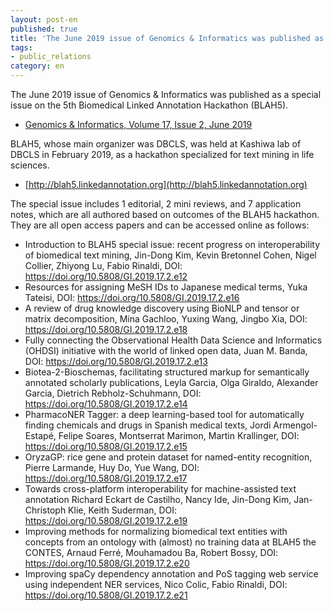 ```yaml
---
layout: post-en
published: true
title: 'The June 2019 issue of Genomics & Informatics was published as a special issue on the 5th Biomedical Linked Annotation Hackathon (BLAH5).'
tags:
- public_relations
category: en
---
```

The June 2019 issue of Genomics & Informatics was published as a special issue on the 5th Biomedical Linked Annotation Hackathon (BLAH5).
- [Genomics & Informatics, Volume 17, Issue 2, June 2019](https://genominfo.org/current/index.php?vol=17&no=2)

BLAH5, whose main organizer was DBCLS, was held at Kashiwa lab of DBCLS in February 2019, as a hackathon specialized for text mining in life sciences.
- [http://blah5.linkedannotation.org](http://blah5.linkedannotation.org)

The special issue includes 1 editorial, 2 mini reviews, and 7 application notes, which are all authored based on outcomes of the BLAH5 hackathon. They are all open access papers and can be accessed online as follows:
- Introduction to BLAH5 special issue: recent progress on interoperability of biomedical text mining, Jin-Dong Kim, Kevin Bretonnel Cohen, Nigel Collier, Zhiyong Lu, Fabio Rinaldi, DOI: https://doi.org/10.5808/GI.2019.17.2.e12
- Resources for assigning MeSH IDs to Japanese medical terms, Yuka Tateisi, DOI: https://doi.org/10.5808/GI.2019.17.2.e16
- A review of drug knowledge discovery using BioNLP and tensor or matrix decomposition, 
Mina Gachloo, Yuxing Wang, Jingbo Xia, DOI: https://doi.org/10.5808/GI.2019.17.2.e18   
- Fully connecting the Observational Health Data Science and Informatics (OHDSI) initiative with the world of linked open data, Juan M. Banda, DOI: https://doi.org/10.5808/GI.2019.17.2.e13   
- Biotea-2-Bioschemas, facilitating structured markup for semantically annotated scholarly publications, Leyla Garcia, Olga Giraldo, Alexander Garcia, Dietrich Rebholz-Schuhmann, DOI: https://doi.org/10.5808/GI.2019.17.2.e14
- PharmacoNER Tagger: a deep learning-based tool for automatically finding chemicals and drugs in Spanish medical texts, Jordi Armengol-Estapé, Felipe Soares, Montserrat Marimon, Martin Krallinger, DOI: https://doi.org/10.5808/GI.2019.17.2.e15
- OryzaGP: rice gene and protein dataset for named-entity recognition, Pierre Larmande, Huy Do, Yue Wang, DOI: https://doi.org/10.5808/GI.2019.17.2.e17 
- Towards cross-platform interoperability for machine-assisted text annotation
Richard Eckart de Castilho, Nancy Ide, Jin-Dong Kim, Jan-Christoph Klie, Keith Suderman, DOI: https://doi.org/10.5808/GI.2019.17.2.e19   
- Improving methods for normalizing biomedical text entities with concepts from an ontology with (almost) no training data at BLAH5 the CONTES, Arnaud Ferré, Mouhamadou Ba, Robert Bossy, DOI: https://doi.org/10.5808/GI.2019.17.2.e20   
- Improving spaCy dependency annotation and PoS tagging web service using independent NER services, Nico Colic, Fabio Rinaldi, DOI: https://doi.org/10.5808/GI.2019.17.2.e21
